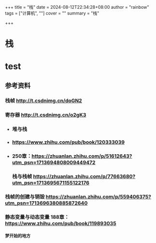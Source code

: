 +++
title = "栈"
date = 2024-08-12T22:34:28+08:00
author = "rainbow"
tags = ["计算机", ""]
cover = ""
summary = "栈"

+++



# 栈

# test

## 参考资料

### 	栈帧	http://t.csdnimg.cn/doGN2

### 	寄存器	http://t.csdnimg.cn/o2gK3

- ### 	堆与栈	

- ### https://www.zhihu.com/pub/book/120333039

- ### 250章：https://zhuanlan.zhihu.com/p/51612643?utm_psn=1713694808009449472

	### 	栈与栈帧	https://zhuanlan.zhihu.com/p/77663680?utm_psn=1713695671155122176

### 	栈帧的创建与销毁	https://zhuanlan.zhihu.com/p/559406375?utm_psn=1713696380885872640

### 	静态变量与动态变量	188章：https://www.zhihu.com/pub/book/119893035

#### 	梦开始的地方



